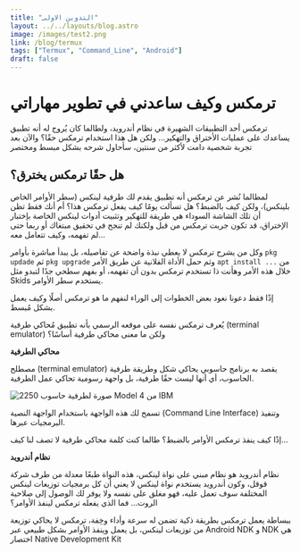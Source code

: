 ```yaml
---
title: "التدوين الاولى"
layout: ../../layouts/blog.astro
image: /images/test2.png
link: /blog/termux
tags: ["Termux", "Command_Line", "Android"]
draft: false
---
```

# ترمكس وكيف ساعدني في تطوير مهاراتي
ترمكس أحد التطبيقات الشهيرة في نظام أندرويد، ولطالما كان يُروج له أنه تطبيق يساعدك على عمليات الأختراق والتهكير... ولكن هل هذا استخدام ترمكس حقًا؟ والآن بعد تجربة شخصية دامت لأكثر من سنتين، سأحاول شرحه بشكل مبسط ومختصر

## هل حقًا ترمكس يخترق؟
لمطالما نُشر عن ترمكس أنه تطبيق يقدم لك طرفية لينكس (سطر الأوامر الخاص بلينكس)، ولكن كيف بالضبط؟ هل تسألت يومًا كيف يفعل ترمكس هذا؟ أم أنك فقط تظن أن تلك الشاشة السوداء هي طريقة للتهكير وتثبيت أدوات لينكس الخاصة بإختبار الإختراق، قد تكون جربت ترمكس من قبل ولكنك لم تنجح في تحقيق مبتغاك أو ربما حتى لم تفهمه، وكيف تتعامل معه...

وكل من يشرح ترمكس لا يعطي نبذة واضحة عن تفاصيله، بل يبدأ مباشرة بأوامر `pkg updade` ثم `pkg upgrade` وثم حمل الأداة الفلانية عن طريق الأمر `apt install ...` من خلال هذه الأمر وهأنت ذا تستخدم ترمكس بدون أن تفهمه، أو بفهم سطحي جدًا لتبدو مثل Skids يستخدم سطر الأوامر. 

إذًا فقط دعونا نعود بعض الخطوات إلى الوراء لنفهم ما هو ترمكس أصلًا وكيف يعمل بشكل مُبسط.

يُعرف ترمكس نفسه على موقعه الرسمي بأنه تطبيق مُحاكي طرفية (terminal emulator) ولكن ما معنى محاكي طرفية أساسًا؟

**محاكي الطرفية**

مصطلح (terminal emulator) يقصد به برنامج حاسوبي يحاكي شكل وطريقة طرفية الحاسوب، أي أنها ليست حقًا طرفية، بل واجهة رسومية تحاكي عمل الطرفية.

![صورة لطرفية حاسوب 2250 Model 4 من IBM](https://upload.wikimedia.org/wikipedia/commons/c/cd/HypertextEditingSystemConsoleBrownUniv1969.jpg)

تسمح لك هذه الواجهة باستخدام الواجهة النصية (Command Line Interface) وتنفيذ البرمجيات عبرها.

إذًا كيف ينفذ ترمكس الأوامر بالضبط؟ طالما كنت كلمة محاكي طرفية لا تصف لنا كيف...

**نظام أندرويد**

نظام أندرويد هو نظام مبني على نواة لينكس، هذه النواة طبعًا معدلة من طرف شركة قوقل، وكون أندرويد يستخدم نواة لينكس لا يعني أن كل برمجيات توزيعات لينكس المختلفة سوف تعمل عليه، فهو مغلق على نفسه ولا يوفر لك الوصول إلى صلاحية الروت... فما الذي يفعله ترمكس لينفذ الأوامر؟

ببساطة يعمل ترمكس بطريقة ذكية تضمن له سرعة وأداء وخِفة، ترمكس لا يحاكي توزيعة من توزيعات لينكس، بل يعمل وينفذ الأوامر بشكل طبيعي عبر Android NDK و NDK هي اختصار Native Development Kit